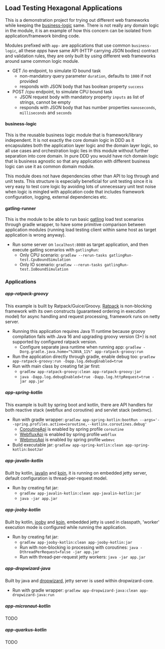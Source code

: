 ## Load Testing Hexagonal Applications

This is a demonstration project for trying out different web frameworks while keeping the [business-logic](#business-logic) same. There is not really
any domain logic in the module, it is an example of how this concern can be isolated from application/framework binding code.

Modules prefixed with `app-` are applications that use common `business-logic`, all these _apps_ have same API (HTTP carrying JSON bodies) contract
and validation rules, they are only built by using different web frameworks around same common logic module.

- GET /io endpoint, to simulate IO bound task
    - non-mandatory query parameter `duration`, defaults to `1000` if not provided
    - responds with JSON body that has boolean property `success`
- POST /cpu endpoint, to simulate CPU bound task
    - JSON request body with mandatory property `inputs` as list of strings, cannot be empty
    - responds with JSON body that has number properties `nanoseconds`, `milliseconds` and `seconds`

#### business-logic

This is the reusable business logic module that is framework/library independent. It is not exactly the core domain logic in DDD as it encapsulates
both the application layer logic and the domain layer logic, so all use cases and orchestration logic lies in this module without further separation
into core domain. In pure DDD you would have rich domain logic that is business agnostic so that any application with different business logic can use
it as common domain module.

This module does not have dependencies other than API to log through and unit tests. This structure is especially beneficial for unit testing since it
is very easy to test core logic by avoiding lots of unnecessary unit test noise when logic is mingled with application code that includes framework
configuration, logging, external dependencies etc.

#### gatling-runner

This is the module to be able to run basic [gatling](https://gatling.io/docs/gatling/reference/current/general/simulation_setup/) load test scenarios
through gradle wrapper, to have some primitive comparison between application modules (running load testing client within same host as target
application is wrong anyway).

- Run some server on `localhost:8080` as target application, and then execute gatling scenarios with `gatlingRun`:
    - Only CPU scenario: `gradlew --rerun-tasks gatlingRun-test.CpuBoundSimulation`
    - Only IO scenario: `gradlew --rerun-tasks gatlingRun-test.IoBoundSimulation`

### Applications

##### app-ratpack-groovy

This example is built by Ratpack/Guice/Groovy. [Ratpack](https://ratpack.io/manual/current/async.html) is non-blocking framework with its own
constructs (guaranteed ordering in execution model) for async handling and request processing, framework runs on netty server.

- Running this application requires Java 11 runtime because groovy compilation fails with Java 16 and upgrading groovy version (3+) is not supported
  by configured ratpack version.
    - Configure separate java runtime when running app: `gradlew -Dorg.gradle.java.home="%JAVA_11%" app-ratpack-groovy:run`
- Run the application directly through gradle, enable debug too: `gradlew app-ratpack-groovy:run -Dapp.log.debugEnabled=true`
- Run with main class by creating fat jar first:
    - `gradlew app-ratpack-groovy:clean app-ratpack-groovy:jar`
    - `java -Dapp.log.debugEnabled=true -Dapp.log.httpRequest=true -jar app.jar`

##### app-spring-kotlin

This example is built by spring boot and kotlin, there are API handlers for both reactive stack (webflux and coroutine) and servlet stack (webmvc).

- Run with gradle wrapper: `gradlew app-spring-kotlin:bootRun --args='--spring.profiles.active=coroutine,--kotlinx.coroutines.debug'`
    - [CoroutineApi](app-spring-kotlin/src/main/kotlin/app/api/CoroutineApi.kt) is enabled by spring profile `coroutine`
    - [WebfluxApi](app-spring-kotlin/src/main/kotlin/app/api/WebfluxApi.kt) is enabled by spring profile `webflux`
    - [WebmvcApi](app-spring-kotlin/src/main/kotlin/app/api/WebmvcApi.kt) is enabled by spring profile `webmvc`
- Build executable jar: `gradlew app-spring-kotlin:clean app-spring-kotlin:bootJar`

##### app-javalin-kotlin

Built by kotlin, [javalin](https://javalin.io/documentation) and [koin](https://insert-koin.io/), it is running on embedded jetty server, default
configuration is thread-per-request model.

- Run by creating fat jar:
    - `gradlew app-javalin-kotlin:clean app-javalin-kotlin:jar`
    - `java -jar app.jar`

##### app-jooby-kotlin

Built by kotlin, [jooby](https://jooby.io/#introduction) and [koin](https://insert-koin.io/), embedded jetty is used in classpath, 'worker' execution
mode is configured while running the application.

- Run by creating fat jar:
    - `gradlew app-jooby-kotlin:clean app-jooby-kotlin:jar`
    - Run with non-blocking io processing with coroutines: `java -DthreadPerRequest=false -jar app.jar`
    - Run with thread-per-request jetty workers: `java -jar app.jar`

##### app-dropwizard-java

Built by java and [dropwizard](https://www.dropwizard.io/en/latest/manual/core.html), jetty server is used within dropwizard-core.

- Run with gradle wrapper: `gradlew app-dropwizard-java:clean app-dropwizard-java:run`

##### app-micronaut-kotlin

TODO

##### app-quarkus-kotlin

TODO

